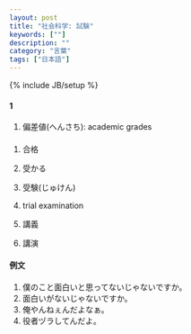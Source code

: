 ```yaml
---
layout: post
title: "社会科学: 試験"
keywords: [""]
description: ""
category: "言葉"
tags: ["日本語"]
---
```

{% include JB/setup %}


#### 1
1. 偏差値(へんさち): academic grades

#### 
1. 合格
2. 受かる
3. 受験(じゅけん)
4. trial examination


1. 講義
2. 講演



#### 例文
1. 僕のこと面白いと思ってないじゃないですか。
2. 面白いがないじゃないですか。
3. 俺やんねぇんだよなぁ。
4. 役者ヅラしてんだよ。
